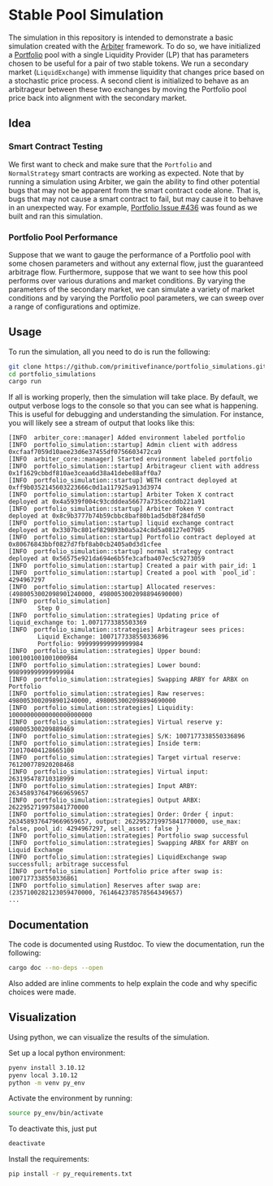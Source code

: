 # Stable Pool Simulation

The simulation in this repository is intended to demonstrate a basic simulation created with the [Arbiter](http://https://github.com/primitivefinance/arbiter) framework.
To do so, we have initialized a [Portfolio](https://github.com/primitivefinance/portfolio) pool with a single Liquidity Provider (LP) that has parameters chosen to be useful for a pair of two stable tokens.
We run a secondary market (`LiquidExchange`) with immense liquidity that changes price based on a stochastic price process.
A second client is initialized to behave as an arbitrageur between these two exchanges by moving the Portfolio pool price back into alignment with the secondary market. 

## Idea

### Smart Contract Testing

We first want to check and make sure that the `Portfolio` and `NormalStrategy` smart contracts are working as expected.
Note that by running a simulation using Arbiter, we gain the ability to find other potential bugs that may not be apparent from the smart contract code alone.
That is, bugs that may not cause a smart contract to fail, but may cause it to behave in an unexpected way.
For example, [Portfolio Issue #436](https://github.com/primitivefinance/portfolio/issues/436) was found as we built and ran this simulation.

### Portfolio Pool Performance

Suppose that we want to gauge the performance of a Portfolio pool with some chosen parameters and without any external flow, just the guaranteed arbitrage flow.
Furthermore, suppose that we want to see how this pool performs over various durations and market conditions.
By varying the parameters of the secondary market, we can simulate a variety of market conditions and by varying the Portfolio pool parameters, we can sweep over a range of configurations and optimize.

## Usage

To run the simulation, all you need to do is run the following:
```bash
git clone https://github.com/primitivefinance/portfolio_simulations.git
cd portfolio_simulations
cargo run
```
If all is working properly, then the simulation will take place.
By default, we output verbose logs to the console so that you can see what is happening.
This is useful for debugging and understanding the simulation.
For instance, you will likely see a stream of output that looks like this:
```
[INFO  arbiter_core::manager] Added environment labeled portfolio
[INFO  portfolio_simulation::startup] Admin client with address 0xcfaaf7059d10aee23d6e37455df0756603472ca9
[INFO  arbiter_core::manager] Started environment labeled portfolio
[INFO  portfolio_simulation::startup] Arbitrageur client with address 0x1f1629cbbdf810ae3ceaa6d38a41debe88aff0a7
[INFO  portfolio_simulation::startup] WETH contract deployed at 0xff9b0352145603223666c0d1a117925a913d3974
[INFO  portfolio_simulation::startup] Arbiter Token X contract deployed at 0x4a5939f004c93cdddea56677a735cecddb221a91
[INFO  portfolio_simulation::startup] Arbiter Token Y contract deployed at 0x8c9b3777b74b59cbbc8baf80b1ad5db8f284fd50
[INFO  portfolio_simulation::startup] liquid exchange contract deployed at 0x3307bc801ef829893b0a5a24c8d5a08127e07985
[INFO  portfolio_simulation::startup] Portfolio contract deployed at 0x80676843bbf0827d7fbf8ab0cb2405a0d3d1cfee
[INFO  portfolio_simulation::startup] normal strategy contract deployed at 0x56575e921da694e6b5fe3cafba407ec5c9273059
[INFO  portfolio_simulation::startup] Created a pair with pair_id: 1
[INFO  portfolio_simulation::startup] Created a pool with `pool_id`: 4294967297
[INFO  portfolio_simulation::startup] Allocated reserves: (4980053002098901240000, 4980053002098894690000)
[INFO  portfolio_simulation] 
        Step 0
[INFO  portfolio_simulation::strategies] Updating price of liquid_exchange to: 1.0071773385503369
[INFO  portfolio_simulation::strategies] Arbitrageur sees prices:
        Liquid Exchange: 1007177338550336896
        Portfolio: 999999999999999984
[INFO  portfolio_simulation::strategies] Upper bound: 1001001001001000984
[INFO  portfolio_simulation::strategies] Lower bound: 998999999999999984
[INFO  portfolio_simulation::strategies] Swapping ARBY for ARBX on Portfolio
[INFO  portfolio_simulation::strategies] Raw reserves: 4980053002098901240000, 4980053002098894690000
[INFO  portfolio_simulation::strategies] Liquidity: 10000000000000000000000
[INFO  portfolio_simulation::strategies] Virtual reserve y: 498005300209889469
[INFO  portfolio_simulation::strategies] S/K: 1007177338550336896
[INFO  portfolio_simulation::strategies] Inside term: 710170404128665100
[INFO  portfolio_simulation::strategies] Target virtual reserve: 761200778920208468
[INFO  portfolio_simulation::strategies] Virtual input: 263195478710318999
[INFO  portfolio_simulation::strategies] Input ARBY: 2634589376479669659657
[INFO  portfolio_simulation::strategies] Output ARBX: 2622952719975841770000
[INFO  portfolio_simulation::strategies] Order: Order { input: 2634589376479669659657, output: 2622952719975841770000, use_max: false, pool_id: 4294967297, sell_asset: false }
[INFO  portfolio_simulation::strategies] Portfolio swap successful
[INFO  portfolio_simulation::strategies] Swapping ARBX for ARBY on Liquid Exchange
[INFO  portfolio_simulation::strategies] LiquidExchange swap successfull; arbitrage successful
[INFO  portfolio_simulation] Portfolio price after swap is: 1007177338550336861
[INFO  portfolio_simulation] Reserves after swap are: (2357100282123059470000, 7614642378578564349657)
...
```

## Documentation

The code is documented using Rustdoc.
To view the documentation, run the following: 
```bash
cargo doc --no-deps --open
```
Also added are inline comments to help explain the code and why specific choices were made.

## Visualization

Using python, we can visualize the results of the simulation.

Set up a local python environment:
```bash
pyenv install 3.10.12
pyenv local 3.10.12
python -m venv py_env
```

Activate the environment by running:
```bash
source py_env/bin/activate
```

To deactivate this, just put
```bash
deactivate
```

Install the requirements:
```bash
pip install -r py_requirements.txt
```